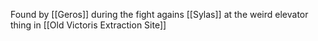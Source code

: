 Found by [[Geros]] during the fight agains [[Sylas]] at the weird elevator thing in [[Old Victoris Extraction Site]] 